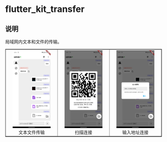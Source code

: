 # flutter_kit_transfer

## 说明

局域网内文本和文件的传输。

<table border="1" width="100%">
    <tr>
        <td width="33.33%" align="center"><img src="https://github.com/windows7lake/screenshot/raw/main/flutter_kit_transfer1.png" width="80%" alt="文本文件传输" /></br>文本文件传输</td>
        <td width="33.33%" align="center"><img src="https://github.com/windows7lake/screenshot/raw/main/flutter_kit_transfer2.png" width="80%" alt="扫描连接" /></br>扫描连接</td>
        <td width="33.33%" align="center"><img src="https://github.com/windows7lake/screenshot/raw/main/flutter_kit_transfer3.png" width="80%" alt="输入地址连接" /></br>输入地址连接</td>
    </tr>
</table>